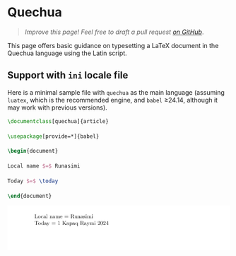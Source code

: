 # Quechua

<blockquote>
  <p><em>Improve this page! Feel free to draft a pull request <a href="https://github.com/latex3/babel/tree/docs/docs">on GitHub</a></em>.</p>
</blockquote>

This page offers basic guidance on typesetting a LaTeX document in the
Quechua language using the Latin script.

## Support with `ini` locale file

Here is a minimal sample file with `quechua` as the main language
(assuming `luatex`, which is the recommended engine, and `babel` ≥24.14,
although it may work with previous versions).

```tex
\documentclass[quechua]{article}

\usepackage[provide=*]{babel}

\begin{document}

Local name $=$ Runasimi

Today $=$ \today

\end{document}
```

![](../media/locale-quechua.png)